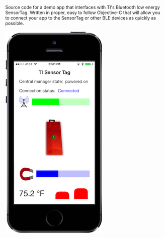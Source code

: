 Source code for a demo app that interfaces with TI's Bluetooth low energy SensorTag. Written in proper, easy to follow Objective-C that will allow you to connect your app to the SensorTag or other BLE devices as quickly as possible.
<br />
<br />
![TI Sensor Tag](Screenshot.png?raw=true)
